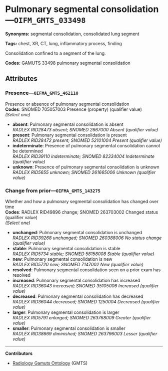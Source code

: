 # Pulmonary segmental consolidation—`OIFM_GMTS_033498`

**Synonyms:** segmental consolidation, consolidated lung segment

**Tags:** chest, XR, CT, lung, inflammatory process, finding

Consolidation confined to a segment of the lung.

**Codes:** GAMUTS 33498 pulmonary segmental consolidation

## Attributes

### Presence—`OIFMA_GMTS_462110`

Presence or absence of pulmonary segmental consolidation  
**Codes**: SNOMED 705057003 Presence (property) (qualifier value)  
*(Select one)*

- **absent**: Pulmonary segmental consolidation is absent  
_RADLEX RID28473 absent; SNOMED 2667000 Absent (qualifier value)_
- **present**: Pulmonary segmental consolidation is present  
_RADLEX RID28472 present; SNOMED 52101004 Present (qualifier value)_
- **indeterminate**: Presence of pulmonary segmental consolidation cannot be determined  
_RADLEX RID39110 indeterminate; SNOMED 82334004 Indeterminate (qualifier value)_
- **unknown**: Presence of pulmonary segmental consolidation is unknown  
_RADLEX RID5655 unknown; SNOMED 261665006 Unknown (qualifier value)_

### Change from prior—`OIFMA_GMTS_143275`

Whether and how a pulmonary segmental consolidation has changed over time  
**Codes**: RADLEX RID49896 change; SNOMED 263703002 Changed status (qualifier value)  
*(Select one)*

- **unchanged**: Pulmonary segmental consolidation is unchanged  
_RADLEX RID39268 unchanged; SNOMED 260388006 No status change (qualifier value)_
- **stable**: Pulmonary segmental consolidation is stable  
_RADLEX RID5734 stable; SNOMED 58158008 Stable (qualifier value)_
- **new**: Pulmonary segmental consolidation is new  
_RADLEX RID5720 new; SNOMED 7147002 New (qualifier value)_
- **resolved**: Pulmonary segmental consolidation seen on a prior exam has resolved  
- **increased**: Pulmonary segmental consolidation has increased  
_RADLEX RID36043 increased; SNOMED 35105006 Increased (qualifier value)_
- **decreased**: Pulmonary segmental consolidation has decreased  
_RADLEX RID36044 decreased; SNOMED 1250004 Decreased (qualifier value)_
- **larger**: Pulmonary segmental consolidation is larger  
_RADLEX RID5791 enlarged; SNOMED 263768009 Greater (qualifier value)_
- **smaller**: Pulmonary segmental consolidation is smaller  
_RADLEX RID38669 diminished; SNOMED 263796003 Lesser (qualifier value)_

---

**Contributors**

- [Radiology Gamuts Ontology](https://gamuts.net/) (GMTS)